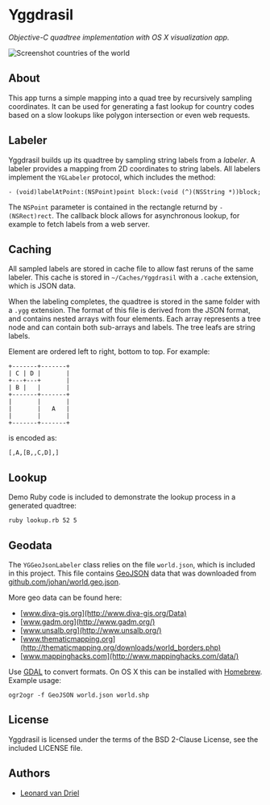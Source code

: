 Yggdrasil
===========

*Objective-C quadtree implementation with OS X visualization app.*

![Screenshot countries of the world](Yggdrasil/raw/master/Demo/screenshot.png)


About
-----
This app turns a simple mapping into a quad tree by recursively sampling coordinates. It can be used for generating a fast lookup for country codes based on a slow lookups like polygon intersection or even web requests.


Labeler
-------
Yggdrasil builds up its quadtree by sampling string labels from a *labeler*. A labeler provides a mapping from 2D coordinates to string labels. All labelers implement the `YGLabeler` protocol, which includes the method:

    - (void)labelAtPoint:(NSPoint)point block:(void (^)(NSString *))block;

The `NSPoint` parameter is contained in the rectangle returnd by `- (NSRect)rect`. The callback block allows for asynchronous lookup, for example to fetch labels from a web server.


Caching
-------
All sampled labels are stored in cache file to allow fast reruns of the same labeler. This cache is stored in `~/Caches/Yggdrasil` with a `.cache` extension, which is JSON data. 

When the labeling completes, the quadtree is stored in the same folder with a `.ygg` extension. The format of this file is derived from the JSON format, and contains nested arrays with four elements. Each array represents a tree node and can contain both sub-arrays and labels. The tree leafs are string labels.

Element are ordered left to right, bottom to top. For example:

    +-------+-------+
    | C | D |       |
    +---+---+       |
    | B |   |       |
    +-------+-------+
    |       |       |
    |       |   A   |
    |       |       |
    +-------+-------+

is encoded as:

    [,A,[B,,C,D],]
    

Lookup
------
Demo Ruby code is included to demonstrate the lookup process in a generated quadtree:

    ruby lookup.rb 52 5


Geodata
-------
The `YGGeoJsonLabeler` class relies on the file `world.json`, which is included in this project. This file contains [GeoJSON](http://www.geojson.org/geojson-spec.html) data that was downloaded from [github.com/johan/world.geo.json](https://github.com/johan/world.geo.json).

More geo data can be found here:

* [www.diva-gis.org](http://www.diva-gis.org/Data)
* [www.gadm.org](http://www.gadm.org/)
* [www.unsalb.org](http://www.unsalb.org/)
* [www.thematicmapping.org](http://thematicmapping.org/downloads/world_borders.php)
* [www.mappinghacks.com](http://www.mappinghacks.com/data/)

Use [GDAL](http://www.gdal.org/) to convert formats. On OS X this can be installed with [Homebrew](http://mxcl.github.com/homebrew/). Example usage:

    ogr2ogr -f GeoJSON world.json world.shp


License
-------
Yggdrasil is licensed under the terms of the BSD 2-Clause License, see the included LICENSE file.


Authors
-------
- [Leonard van Driel](http://www.leonardvandriel.nl/)
